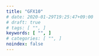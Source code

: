 ```yaml
---
title: "GFX10"
# date: 2020-01-29T19:25:47+09:00
# draft: true
# tags: [ "", ]
keywords: [ "", ]
# categories: [ "", ]
noindex: false
---
```


